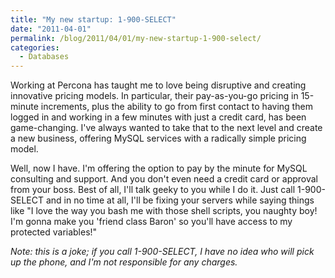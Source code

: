 ```yaml
---
title: "My new startup: 1-900-SELECT"
date: "2011-04-01"
permalink: /blog/2011/04/01/my-new-startup-1-900-select/
categories:
  - Databases
---
```

Working at Percona has taught me to love being disruptive and creating innovative pricing models. In particular, their pay-as-you-go pricing in 15-minute increments, plus the ability to go from first contact to having them logged in and working in a few minutes with just a credit card, has been game-changing. I've always wanted to take that to the next level and create a new business, offering MySQL services with a radically simple pricing model.

Well, now I have. I'm offering the option to pay by the minute for MySQL consulting and support. And you don't even need a credit card or approval from your boss. Best of all, I'll talk geeky to you while I do it. Just call 1-900-SELECT and in no time at all, I'll be fixing your servers while saying things like "I love the way you bash me with those shell scripts, you naughty boy! I'm gonna make you 'friend class Baron' so you'll have access to my protected variables!"

<em style="font-size:tiny">Note: this is a joke; if you call 1-900-SELECT, I have no idea who will pick up the phone, and I'm not responsible for any charges.</em>
